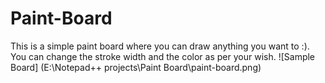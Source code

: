 # Paint-Board
This is a simple paint board where you can draw anything you want to :). You can change the stroke width and the color as per your wish.
![Sample Board] (E:\Notepad++ projects\Paint Board\paint-board.png)
